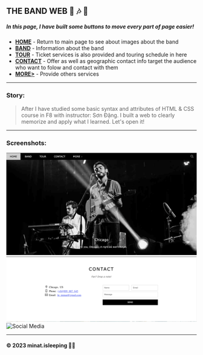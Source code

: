 ## THE BAND WEB  🎸 🎶 🤘
##### In this page, I have built some buttons to move every part of page easier!
- __[HOME]()__ - Return to main page to see about images about the band
- __[BAND]()__ - Information about the band 
- __[TOUR]()__ - Ticket services is also provided and touring schedule in here
- __[CONTACT]()__ - Offer as well as geographic contact info target the audience who want to folow and contact with them
- __[MORE>]()__ - Provide others services

---
### Story:
> After I have studied some basic syntax and attributes of HTML & CSS course in F8 with instructor: Sơn Đặng. I built a web to clearly memorize and apply what I learned. Let's open it! 
---
### Screenshots: 
![Home](https://github.com/minatisleeping/The-Band/blob/main/screenshots/home.png)
![Contact](https://github.com/minatisleeping/The-Band/blob/main/screenshots/contact.png)
![Social Media](https://github.com/minatisleeping/The-Band/blob/main/screenshots/social%20media.png)

---
#### © 2023 minat.isleeping 🥱💤